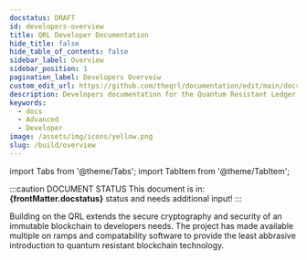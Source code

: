 ```yaml
---
docstatus: DRAFT
id: developers-overview
title: QRL Developer Documentation
hide_title: false
hide_table_of_contents: false
sidebar_label: Overview
sidebar_position: 1
pagination_label: Developers Overveiw
custom_edit_url: https://github.com/theqrl/documentation/edit/main/docs/
description: Developers documentation for the Quantum Resistant Ledger.
keywords:
  - docs
  - Advanced
  - Developer
image: /assets/img/icons/yellow.png
slug: /build/overview
---
```


import Tabs from '@theme/Tabs';
import TabItem from '@theme/TabItem';

:::caution DOCUMENT STATUS 
<span>This document is in: <b>{frontMatter.docstatus}</b> status and needs additional input!</span>
:::

Building on the QRL extends the secure cryptography and security of an immutable blockchain to developers needs. The project has made available multiple on ramps and compatability software to provide the least abbrasive introduction to quantum resistant blockchain technology.


